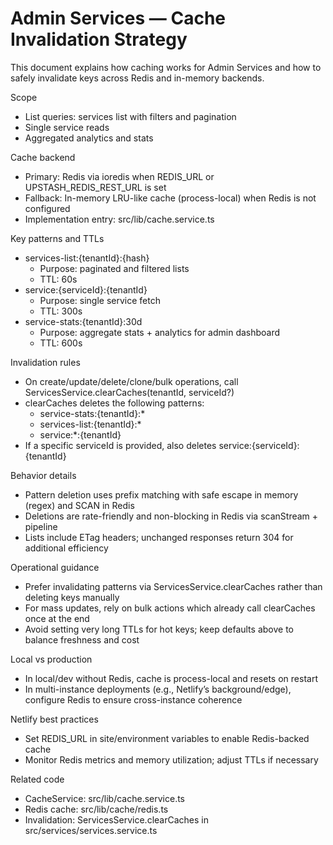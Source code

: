# Admin Services — Cache Invalidation Strategy

This document explains how caching works for Admin Services and how to safely invalidate keys across Redis and in-memory backends.

Scope
- List queries: services list with filters and pagination
- Single service reads
- Aggregated analytics and stats

Cache backend
- Primary: Redis via ioredis when REDIS_URL or UPSTASH_REDIS_REST_URL is set
- Fallback: In-memory LRU-like cache (process-local) when Redis is not configured
- Implementation entry: src/lib/cache.service.ts

Key patterns and TTLs
- services-list:{tenantId}:{hash}
  - Purpose: paginated and filtered lists
  - TTL: 60s
- service:{serviceId}:{tenantId}
  - Purpose: single service fetch
  - TTL: 300s
- service-stats:{tenantId}:30d
  - Purpose: aggregate stats + analytics for admin dashboard
  - TTL: 600s

Invalidation rules
- On create/update/delete/clone/bulk operations, call ServicesService.clearCaches(tenantId, serviceId?)
- clearCaches deletes the following patterns:
  - service-stats:{tenantId}:*
  - services-list:{tenantId}:*
  - service:*:{tenantId}
- If a specific serviceId is provided, also deletes service:{serviceId}:{tenantId}

Behavior details
- Pattern deletion uses prefix matching with safe escape in memory (regex) and SCAN in Redis
- Deletions are rate-friendly and non-blocking in Redis via scanStream + pipeline
- Lists include ETag headers; unchanged responses return 304 for additional efficiency

Operational guidance
- Prefer invalidating patterns via ServicesService.clearCaches rather than deleting keys manually
- For mass updates, rely on bulk actions which already call clearCaches once at the end
- Avoid setting very long TTLs for hot keys; keep defaults above to balance freshness and cost

Local vs production
- In local/dev without Redis, cache is process-local and resets on restart
- In multi-instance deployments (e.g., Netlify’s background/edge), configure Redis to ensure cross-instance coherence

Netlify best practices
- Set REDIS_URL in site/environment variables to enable Redis-backed cache
- Monitor Redis metrics and memory utilization; adjust TTLs if necessary

Related code
- CacheService: src/lib/cache.service.ts
- Redis cache: src/lib/cache/redis.ts
- Invalidation: ServicesService.clearCaches in src/services/services.service.ts
